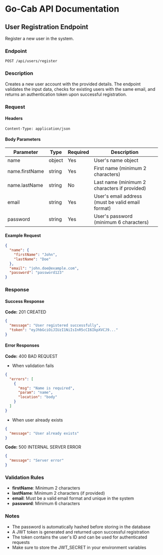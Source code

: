# Go-Cab API Documentation

## User Registration Endpoint

Register a new user in the system.

### Endpoint

```http
POST /api/users/register
```

### Description

Creates a new user account with the provided details. The endpoint validates the input data, checks for existing users with the same email, and returns an authentication token upon successful registration.

### Request

#### Headers

```http
Content-Type: application/json
```

#### Body Parameters

| Parameter | Type   | Required | Description                                          |
|-----------|--------|----------|------------------------------------------------------|
| name      | object | Yes      | User's name object                                   |
| name.firstName | string | Yes | First name (minimum 2 characters)                    |
| name.lastName  | string | No  | Last name (minimum 2 characters if provided)         |
| email     | string | Yes      | User's email address (must be valid email format)    |
| password  | string | Yes      | User's password (minimum 6 characters)               |

#### Example Request

```json
{
  "name": {
    "firstName": "John",
    "lastName": "Doe"
  },
  "email": "john.doe@example.com",
  "password": "password123"
}
```

### Response

#### Success Response

**Code:** 201 CREATED

```json
{
  "message": "User registered successfully",
  "token": "eyJhbGciOiJIUzI1NiIsInR5cCI6IkpXVCJ9..."
}
```

#### Error Responses

**Code:** 400 BAD REQUEST
- When validation fails
```json
{
  "errors": [
    {
      "msg": "Name is required",
      "param": "name",
      "location": "body"
    }
  ]
}
```

- When user already exists
```json
{
  "message": "User already exists"
}
```

**Code:** 500 INTERNAL SERVER ERROR
```json
{
  "message": "Server error"
}
```

### Validation Rules

- **firstName**: Minimum 2 characters
- **lastName**: Minimum 2 characters (if provided)
- **email**: Must be a valid email format and unique in the system
- **password**: Minimum 6 characters

### Notes

- The password is automatically hashed before storing in the database
- A JWT token is generated and returned upon successful registration
- The token contains the user's ID and can be used for authenticated requests
- Make sure to store the JWT_SECRET in your environment variables
